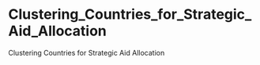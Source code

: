 # Clustering_Countries_for_Strategic_Aid_Allocation
 Clustering Countries for Strategic Aid Allocation
